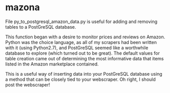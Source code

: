 # mazona

File py_to_postgresql_amazon_data.py is useful for adding and removing tables to a PostGreSQL database.

This function began with a desire to monitor prices and reviews on Amazon. Python was the choice language, as all of my scrapers had been written with it (using Python2.7), and PostGreSQL seemed like a worthwhile database to explore (which turned out to be great).  The default values for table creation came out of determining the most informative data that items listed in the Amazon marketplace contained.

This is a useful way of inserting data into your PostGreSQL database using a method that can be closely tied to your webscraper.  Oh right, I should post the webscraper!
